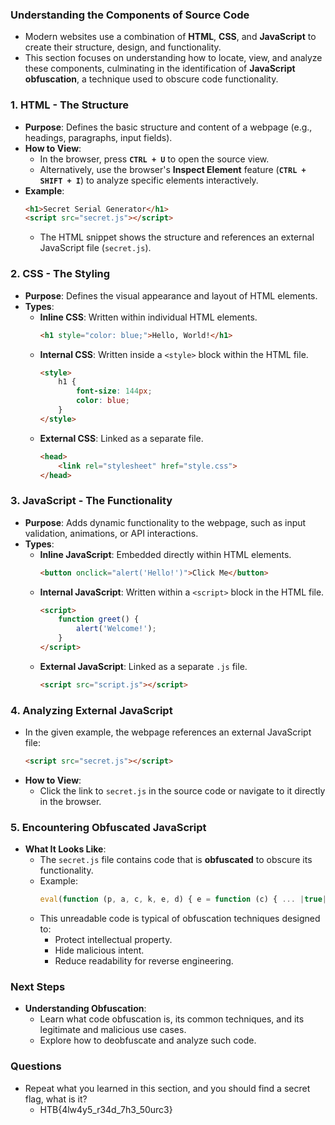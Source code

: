 ### **Understanding the Components of Source Code**
- Modern websites use a combination of **HTML**, **CSS**, and **JavaScript** to create their structure, design, and functionality. 
- This section focuses on understanding how to locate, view, and analyze these components, culminating in the identification of **JavaScript obfuscation**, a technique used to obscure code functionality.

### **1. HTML - The Structure**
- **Purpose**: Defines the basic structure and content of a webpage (e.g., headings, paragraphs, input fields).
- **How to View**:
    - In the browser, press **`CTRL + U`** to open the source view.
    - Alternatively, use the browser's **Inspect Element** feature (**`CTRL + SHIFT + I`**) to analyze specific elements interactively.
- **Example**:
    ```html
    <h1>Secret Serial Generator</h1>
    <script src="secret.js"></script>
    ```
    - The HTML snippet shows the structure and references an external JavaScript file (`secret.js`).



### **2. CSS - The Styling**
- **Purpose**: Defines the visual appearance and layout of HTML elements.
- **Types**:
    - **Inline CSS**: Written within individual HTML elements.
        ```html
        <h1 style="color: blue;">Hello, World!</h1>
        ```
    - **Internal CSS**: Written inside a `<style>` block within the HTML file.
        ```html
        <style>
            h1 {
                font-size: 144px;
                color: blue;
            }
        </style>
        ```
    - **External CSS**: Linked as a separate file.
        ```html
        <head>
            <link rel="stylesheet" href="style.css">
        </head>
        ```



### **3. JavaScript - The Functionality**
- **Purpose**: Adds dynamic functionality to the webpage, such as input validation, animations, or API interactions.
- **Types**:
    - **Inline JavaScript**: Embedded directly within HTML elements.
        ```html
        <button onclick="alert('Hello!')">Click Me</button>
        ```
    - **Internal JavaScript**: Written within a `<script>` block in the HTML file.
        ```html
        <script>
            function greet() {
                alert('Welcome!');
            }
        </script>
        ```
    - **External JavaScript**: Linked as a separate `.js` file.
        ```html
        <script src="script.js"></script>
        ```



### **4. Analyzing External JavaScript**
- In the given example, the webpage references an external JavaScript file:
    ```html
    <script src="secret.js"></script>
    ```
- **How to View**:
    - Click the link to `secret.js` in the source code or navigate to it directly in the browser.



### **5. Encountering Obfuscated JavaScript**
- **What It Looks Like**:
    - The `secret.js` file contains code that is **obfuscated** to obscure its functionality.
    - Example:
        ```javascript
        eval(function (p, a, c, k, e, d) { e = function (c) { ... |true|function'.split('|'), 0, {}))
        ```
    - This unreadable code is typical of obfuscation techniques designed to:
        - Protect intellectual property.
        - Hide malicious intent.
        - Reduce readability for reverse engineering.



### **Next Steps**
- **Understanding Obfuscation**:
    - Learn what code obfuscation is, its common techniques, and its legitimate and malicious use cases.
    - Explore how to deobfuscate and analyze such code.



### Questions
- Repeat what you learned in this section, and you should find a secret flag, what is it?
	- HTB{4lw4y5_r34d_7h3_50urc3}
